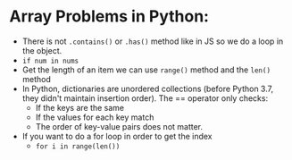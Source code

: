 # Array Problems in Python:
  - There is not `.contains()` or `.has()` method like in JS so we do a loop in the object.
  - `if num in nums`
  - Get the length of an item we can use `range()` method and the `len()` method
  - In Python, dictionaries are unordered collections (before Python 3.7, they didn't maintain insertion order). The == operator only checks:
      - If the keys are the same
      - If the values for each key match
      - The order of key-value pairs does not matter.
  - If you want to do a for loop in order to get the index
      - `for i in range(len())`
